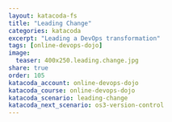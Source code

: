 ```yaml
---
layout: katacoda-fs
title: "Leading Change"
categories: katacoda
excerpt: "Leading a DevOps transformation"
tags: [online-devops-dojo]
image:
  teaser: 400x250.leading.change.jpg
share: true
order: 105
katacoda_account: online-devops-dojo
katacoda_course: online-devops-dojo
katacoda_scenario: leading-change
katacoda_next_scenario: os3-version-control
---
```


<script src="//katacoda.com/embed.js"></script>
<div id="katacoda-scenario-1"
    data-katacoda-id="{{ page.katacoda_account }}/courses/{{ page.katacoda_course }}/{{ page.katacoda_scenario }}"
    data-katacoda-ctatext="Continue Online DevOps Dojo"
    data-katacoda-ctaurl="{{ site.url }}/katacoda/{{ page.katacoda_next_scenario }}"
    data-katacoda-color="004d7f"
    data-katacoda-externalcss="https://dxc-technology.github.io/about-devops-dojo/css/DXC.css"
    data-katacoda-font="GT-Walsheim-Pro-Regular"
    data-katacoda-fontheader="GT-Walsheim-Pro-Bold"
    style="height: calc(100vh); width: (100% - 68px); padding-top: 55px;"></div>